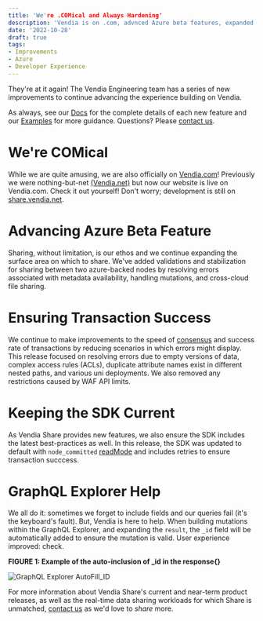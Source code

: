 ```yaml
---
title: 'We're .COMical and Always Hardening'
description: 'Vendia is on .com, advnced Azure beta features, expanded success rate for a variety of transaction scenarios, updated SDK defults, and enhanced experience within GraphQL Explorer'
date: '2022-10-28'
draft: true
tags:
- Improvements
- Azure
- Developer Experience
---
```


They're at it again! The Vendia Engineering team has a series of new improvements to continue advancing the experience building on Vendia.  

As always, see our [Docs](https://www.vendia.com/docs/share) for the complete details of each new feature and our [Examples](https://github.com/vendia/examples) for more guidance. 
Questions? Please [contact us](https://www.vendia.com/contact-us).

# We're COMical 
While we are quite amusing, we are also officially on [Vendia.com](https://www.vendia.com)! Previously we were nothing-but-net [(Vendia.net)](https://vendia.net/) but now our website is live on Vendia.com. Check it out yourself! Don't worry; development is still on [share.vendia.net](https://share.vendia.net).

# Advancing Azure Beta Feature
Sharing, without limitation, is our ethos and we continue expanding the surface area on which to share. We've added validations and stabilization for sharing between two azure-backed nodes by resolving errors associated with metadata availability, handling mutations, and cross-cloud file sharing.

# Ensuring Transaction Success
We continue to make improvements to the speed of [consensus](https://www.vendia.com/docs/share/terms-and-definitions#consensus) and success rate of transactions by reducing scenarios in which errors might display. This release focused on resolving errors due to empty versions of data, complex access rules (ACLs), duplicate attribute names exist in different nested paths, and various uni deployments. We also removed any restrictions caused by WAF API limits.

# Keeping the SDK Current
As Vendia Share provides new features, we also ensure the SDK includes the latest best-practices as well. In this release, the SDK was updated to default with `node_committed` [readMode](https://www.vendia.com/docs/share/graphql#read-modes-for-queries) and includes retries to ensure transaction succcess. 

# GraphQL Explorer Help
We all do it: sometimes we forget to include fields and our queries fail (it's the keyboard's fault). But, Vendia is here to help. When building mutations within the GraphQL Explorer, and expanding the `result`, the `_id` field will be automatically added to ensure the mutation is valid.  User experience improved: check. 

**FIGURE 1: Example of the auto-inclusion of _id in the response{}**

![GraphQL Explorer AutoFill_ID](https://user-images.githubusercontent.com/105127677/198167182-cfd9108c-492f-42c2-8791-2a0e13353bf0.png)



For more information about Vendia Share's current and near-term product releases, as well as the real-time data sharing workloads for which Share is unmatched, [contact us](https://www.vendia.com/contact-us) as we'd love to _share_ more.
